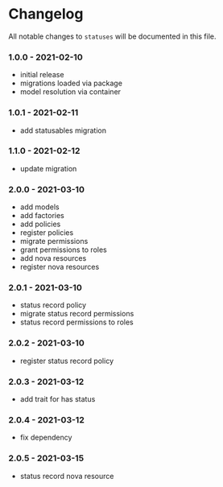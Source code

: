 # Changelog

All notable changes to `statuses` will be documented in this file.

### 1.0.0 - 2021-02-10

- initial release
- migrations loaded via package
- model resolution via container

### 1.0.1 - 2021-02-11

- add statusables migration

### 1.1.0 - 2021-02-12

- update migration

### 2.0.0 - 2021-03-10

- add models
- add factories
- add policies
- register policies
- migrate permissions
- grant permissions to roles
- add nova resources
- register nova resources

### 2.0.1 - 2021-03-10

- status record policy
- migrate status record permissions
- status record permissions to roles

### 2.0.2 - 2021-03-10

- register status record policy

### 2.0.3 - 2021-03-12

- add trait for has status

### 2.0.4 - 2021-03-12

- fix dependency

### 2.0.5 - 2021-03-15

- status record nova resource
